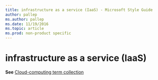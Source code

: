 ```yaml
---
title: infrastructure as a service (IaaS) - Microsoft Style Guide
author: pallep
ms.author: pallep
ms.date: 11/19/2016
ms.topic: article
ms.prod: non-product specific
---
```


# infrastructure as a service (IaaS)

**See** [Cloud-computing term collection](/style-guide/a-z-word-list-term-collections/term-collections/cloud-computing-terms)
